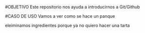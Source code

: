 
#OBJETIVO
Este repositorio nos ayuda a introducirnos a Git/Github

#CASO DE USO
Vamos a ver como se hace un panque 

eleiminamos ingredientes porque ya no quiero hacer una tarta
